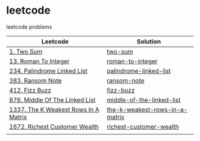 # leetcode
leetcode problems

| Leetcode                                                                                              | Solution                                                          |
|-------------------------------------------------------------------------------------------------------|-------------------------------------------------------------------|
| [1. Two Sum](https://leetcode.com/problems/two-sum/)                                                  | [two-sum](two-sum/)                                               |
| [13. Roman To Integer](https://leetcode.com/problems/roman-to-integer/)                               | [roman-to-integer](roman-to-integer/)                             |
| [234. Palindrome Linked List](https://leetcode.com/problems/palindrome-linked-list/)                  | [palindrome-linked-list](palindrome-linked-list/)                 |
| [383. Ransom Note](https://leetcode.com/problems/ransom-note/)                                        | [ransom-note](ransom-note/)                                       |
| [412. Fizz Buzz](https://leetcode.com/problems/fizz-buzz/)                                            | [fizz-buzz](fizz-buzz/)                                           |
| [876. Middle Of The Linked List](https://leetcode.com/problems/middle-of-the-linked-list/)            | [middle-of-the-linked-list](middle-of-the-linked-list)            |
| [1337. The K Weakest Rows In A Matrix](https://leetcode.com/problems/the-k-weakest-rows-in-a-matrix/) | [the-k-weakest-rows-in-a-matrix](the-k-weakest-rows-in-a-matrix/) |
| [1672. Richest Customer Wealth](https://leetcode.com/problems/richest-customer-wealth/)               | [richest-customer-wealth](richest-customer-wealth/)               |
|                                                                                                       |                                                                   |


